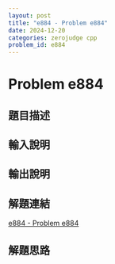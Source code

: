 ```yaml
---
layout: post
title: "e884 - Problem e884"
date: 2024-12-20
categories: zerojudge cpp
problem_id: e884
---
```


# Problem e884

## 題目描述



## 輸入說明



## 輸出說明



## 解題連結

[e884 - Problem e884](https://zerojudge.tw/ShowProblem?problemid=e884)

## 解題思路

